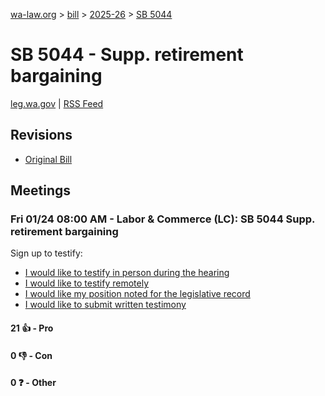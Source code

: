 [wa-law.org](/) > [bill](/bill/) > [2025-26](/bill/2025-26/) > [SB 5044](/bill/2025-26/sb/5044/)

# SB 5044 - Supp. retirement bargaining
[leg.wa.gov](https://app.leg.wa.gov/billsummary?BillNumber=5044&Year=2025&Initiative=false) | [RSS Feed](./rss.xml)

## Revisions
* [Original Bill](1/)

## Meetings
### Fri 01/24 08:00 AM - Labor & Commerce (LC): SB 5044 Supp. retirement bargaining
Sign up to testify:
* [I would like to testify in person during the hearing](https://app.leg.wa.gov/csi/Testifier/Add?chamber=House&mId=32440&aId=161581&caId=24785&tId=1)
* [I would like to testify remotely](https://app.leg.wa.gov/csi/Testifier/Add?chamber=House&mId=32440&aId=161581&caId=24785&tId=2)
* [I would like my position noted for the legislative record](https://app.leg.wa.gov/csi/Testifier/Add?chamber=House&mId=32440&aId=161581&caId=24785&tId=3)
* [I would like to submit written testimony](https://app.leg.wa.gov/csi/Testifier/Add?chamber=House&mId=32440&aId=161581&caId=24785&tId=4)

#### 21 👍 - Pro

#### 0 👎 - Con

#### 0 ❓ - Other
